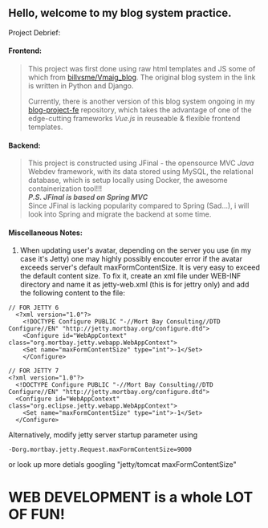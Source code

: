 Hello, welcome to my blog system practice.
--------------

Project Debrief:

#### Frontend:  
>This project was first done using raw html templates and JS some of which from [billvsme/Vmaig_blog](https://github.com/billvsme/vmaig_blog). The original blog system in the link is written in Python and Django.
>
>Currently, there is another version of this blog system ongoing in my [blog-project-fe](https://github.com/Leoluheng/blog-project-fe) repository, which takes the advantage of one of the edge-cutting frameworks _*Vue.js*_ in reuseable & flexible frontend templates.
#### Backend:  
>This project is constructed using JFinal - the opensource MVC *Java* Webdev framework, with its data stored using MySQL, the relational database, which is setup locally using Docker, the awesome containerization tool!!!  
_***P.S. JFinal is based on Spring MVC***_   
Since JFinal is lacking popularity compared to Spring (Sad...), i will look into Spring and migrate the backend at some time.
  
  

#### Miscellaneous Notes:

1. When updating user's avatar, depending on the server you use (in my case it's Jetty) one may highly possibly encouter error if the avatar exceeds server's default maxFormContentSize. It is very easy to exceed the default content size. To fix it, create an xml file under WEB-INF directory and name it as jetty-web.xml (this is for jettry only) and add the following content to the file:

```
// FOR JETTY 6
  <?xml version="1.0"?>    
	<!DOCTYPE Configure PUBLIC "-//Mort Bay Consulting//DTD Configure//EN" "http://jetty.mortbay.org/configure.dtd">
	<Configure id="WebAppContext" class="org.mortbay.jetty.webapp.WebAppContext">    
  	<Set name="maxFormContentSize" type="int">-1</Set>    
    </Configure>  
```  
```           
// FOR JETTY 7
<?xml version="1.0"?>    
  <!DOCTYPE Configure PUBLIC "-//Mort Bay Consulting//DTD Configure//EN" "http://jetty.mortbay.org/configure.dtd">    
  <Configure id="WebAppContext" class="org.eclipse.jetty.webapp.WebAppContext">    
    <Set name="maxFormContentSize" type="int">-1</Set>    
  </Configure> 
```
Alternatively, modify jetty server startup parameter using 
```
-Dorg.mortbay.jetty.Request.maxFormContentSize=9000
```
 or look up more detials googling "jetty/tomcat maxFormContentSize"

# WEB DEVELOPMENT is a whole LOT OF FUN!
